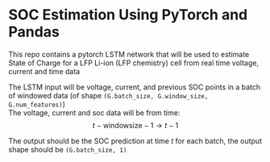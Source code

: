 # SOC Estimation Using PyTorch and Pandas

This repo contains a pytorch LSTM network that will be used to estimate State of Charge for a LFP Li-ion (LFP chemistry) cell from real time voltage, current and time data

The LSTM input will be voltage, current, and previous SOC points in a batch of windowed data (of shape ```(G.batch_size, G.window_size, G.num_features)```) <br>
The voltage, current and soc data will be from time: $$t - \text{windowsize} - 1 \rightarrow t - 1$$

The output should be the SOC prediction at time $t$ for each batch, the output shape should be ```(G.batch_size, 1)```

